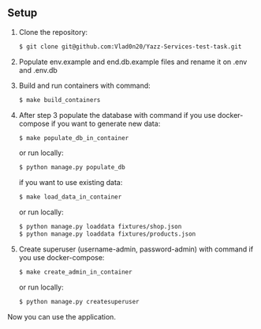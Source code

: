 ## Setup 

1. Clone the repository:
    ```sh
    $ git clone git@github.com:Vlad0n20/Yazz-Services-test-task.git
    ```
2. Populate env.example and end.db.example files and rename it on .env  and .env.db
3. Build and run containers with command:
    ```sh
    $ make build_containers
    ```
4. After step 3 populate the database with command if you use docker-compose if you want to generate new data:
    ```sh
    $ make populate_db_in_container
    ```
    or run locally:
    ```sh
    $ python manage.py populate_db
    ```
   
   if you want to use existing data:
    ```sh
    $ make load_data_in_container
    ```
    or run locally:
    ```sh
    $ python manage.py loaddata fixtures/shop.json
    $ python manage.py loaddata fixtures/products.json
    ```
5. Create superuser (username-admin, password-admin) with command if you use docker-compose:
    ```sh
    $ make create_admin_in_container
    ```
    or run locally:
    ```sh
    $ python manage.py createsuperuser
    ```

Now you can use the application.